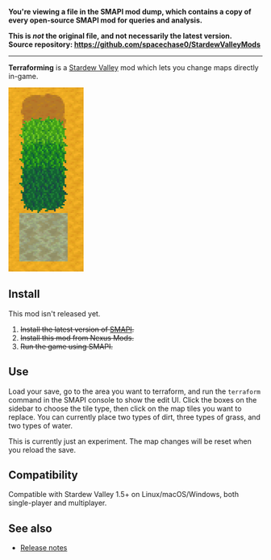 **You're viewing a file in the SMAPI mod dump, which contains a copy of every open-source SMAPI mod
for queries and analysis.**

**This is _not_ the original file, and not necessarily the latest version.**  
**Source repository: https://github.com/spacechase0/StardewValleyMods**

----

**Terraforming** is a [Stardew Valley](http://stardewvalley.net/) mod which lets you change maps
directly in-game.

![](screenshot.png)

## Install
This mod isn't released yet.

1. ~~Install the latest version of [SMAPI](https://smapi.io).~~
2. ~~Install this mod from Nexus Mods.~~
3. ~~Run the game using SMAPI.~~

## Use
Load your save, go to the area you want to terraform, and run the `terraform` command in the SMAPI
console to show the edit UI. Click the boxes on the sidebar to choose the tile type, then click on
the map tiles you want to replace. You can currently place two types of dirt, three types of grass,
and two types of water.

This is currently just an experiment. The map changes will be reset when you reload the save.

## Compatibility
Compatible with Stardew Valley 1.5+ on Linux/macOS/Windows, both single-player and multiplayer.

## See also
* [Release notes](release-notes.md)
